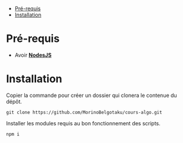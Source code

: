 ﻿* [Pré-requis](#pré-requis)
* [Installation](#installation)

# Pré-requis

- Avoir [**NodesJS**](https://nodejs.org/en/download/current)

# Installation

Copier la commande pour créer un dossier qui clonera le contenue du dépôt.

```shell
git clone https://github.com/MorinoBelgotaku/cours-algo.git
```

Installer les modules requis au bon fonctionnement des scripts.

```shell
npm i
```

